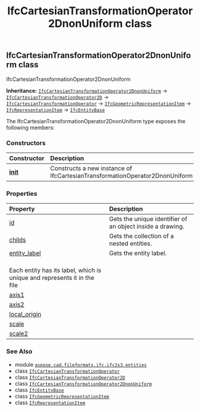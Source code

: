 ﻿---
title: IfcCartesianTransformationOperator2DnonUniform class
second_title: Aspose.CAD for Python via .NET API References
description: 
type: docs
weight: 700
url: /python-net/aspose.cad.fileformats.ifc.ifc2x3.entities/ifccartesiantransformationoperator2dnonuniform/
is_root: false
---

## IfcCartesianTransformationOperator2DnonUniform class

IfcCartesianTransformationOperator2DnonUniform



**Inheritance:** [`IfcCartesianTransformationOperator2DnonUniform`](/cad/python-net/aspose.cad.fileformats.ifc.ifc2x3.entities/ifccartesiantransformationoperator2dnonuniform) → 
[`IfcCartesianTransformationOperator2D`](/cad/python-net/aspose.cad.fileformats.ifc.ifc2x3.entities/ifccartesiantransformationoperator2d) → 
[`IfcCartesianTransformationOperator`](/cad/python-net/aspose.cad.fileformats.ifc.ifc2x3.entities/ifccartesiantransformationoperator) → 
[`IfcGeometricRepresentationItem`](/cad/python-net/aspose.cad.fileformats.ifc.ifc2x3.entities/ifcgeometricrepresentationitem) → 
[`IfcRepresentationItem`](/cad/python-net/aspose.cad.fileformats.ifc.ifc2x3.entities/ifcrepresentationitem) → 
[`IfcEntityBase`](/cad/python-net/aspose.cad.fileformats.ifc/ifcentitybase)



The IfcCartesianTransformationOperator2DnonUniform type exposes the following members:

### Constructors
| Constructor | Description |
| :- | :- |
| [__init__](/cad/python-net/aspose.cad.fileformats.ifc.ifc2x3.entities/ifccartesiantransformationoperator2dnonuniform/__init__/#) | Constructs a new instance of IfcCartesianTransformationOperator2DnonUniform |


### Properties
| Property | Description |
| :- | :- |
| [id](/cad/python-net/aspose.cad.fileformats.ifc.ifc2x3.entities/ifccartesiantransformationoperator2dnonuniform/id) | Gets the unique identifier of an object inside a drawing. |
| [childs](/cad/python-net/aspose.cad.fileformats.ifc.ifc2x3.entities/ifccartesiantransformationoperator2dnonuniform/childs) | Gets the collection of a nested entities. |
| [entity_label](/cad/python-net/aspose.cad.fileformats.ifc.ifc2x3.entities/ifccartesiantransformationoperator2dnonuniform/entity_label) | Gets the entity label.<br/>Each entity has its label, which is unique and represents it in the file |
| [axis1](/cad/python-net/aspose.cad.fileformats.ifc.ifc2x3.entities/ifccartesiantransformationoperator2dnonuniform/axis1) |  |
| [axis2](/cad/python-net/aspose.cad.fileformats.ifc.ifc2x3.entities/ifccartesiantransformationoperator2dnonuniform/axis2) |  |
| [local_origin](/cad/python-net/aspose.cad.fileformats.ifc.ifc2x3.entities/ifccartesiantransformationoperator2dnonuniform/local_origin) |  |
| [scale](/cad/python-net/aspose.cad.fileformats.ifc.ifc2x3.entities/ifccartesiantransformationoperator2dnonuniform/scale) |  |
| [scale2](/cad/python-net/aspose.cad.fileformats.ifc.ifc2x3.entities/ifccartesiantransformationoperator2dnonuniform/scale2) |  |



### See Also
* module [`aspose.cad.fileformats.ifc.ifc2x3.entities`](..)
* class [`IfcCartesianTransformationOperator`](/cad/python-net/aspose.cad.fileformats.ifc.ifc2x3.entities/ifccartesiantransformationoperator)
* class [`IfcCartesianTransformationOperator2D`](/cad/python-net/aspose.cad.fileformats.ifc.ifc2x3.entities/ifccartesiantransformationoperator2d)
* class [`IfcCartesianTransformationOperator2DnonUniform`](/cad/python-net/aspose.cad.fileformats.ifc.ifc2x3.entities/ifccartesiantransformationoperator2dnonuniform)
* class [`IfcEntityBase`](/cad/python-net/aspose.cad.fileformats.ifc/ifcentitybase)
* class [`IfcGeometricRepresentationItem`](/cad/python-net/aspose.cad.fileformats.ifc.ifc2x3.entities/ifcgeometricrepresentationitem)
* class [`IfcRepresentationItem`](/cad/python-net/aspose.cad.fileformats.ifc.ifc2x3.entities/ifcrepresentationitem)

